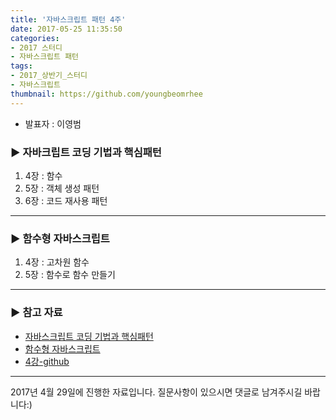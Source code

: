 ```yaml
---
title: '자바스크립트 패턴 4주'
date: 2017-05-25 11:35:50
categories:
- 2017 스터디
- 자바스크립트 패턴
tags:
- 2017_상반기_스터디
- 자바스크립트
thumbnail: https://github.com/youngbeomrhee
---
```


* 발표자 : 이영범

### ▶ 자바크립트 코딩 기법과 핵심패턴
1. 4장 : 함수
2. 5장 : 객체 생성 패턴
3. 6장 : 코드 재사용 패턴

---
### ▶ 함수형 자바스크립트
1. 4장 : 고차원 함수
2. 5장 : 함수로 함수 만들기

---
### ▶ 참고 자료
- [자바스크립트 코딩 기법과 핵심패턴](http://www.aladin.co.kr/shop/wproduct.aspx?ItemId=13680905)
- [함수형 자바스크립트](http://www.aladin.co.kr/shop/wproduct.aspx?ItemId=35917097)
- [4강-github](https://github.com/youngbeomrhee/jssample/tree/master/javacafe_2017_frontend/ch004)

---
 2017년 4월 29일에 진행한 자료입니다. 질문사항이 있으시면 댓글로 남겨주시길 바랍니다:)